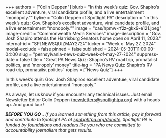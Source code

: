 +++
authors = ["Colin Deppen"]
blurb = "In this week’s quiz: Gov. Shapiro’s excellent adventure, viral candidate profile, and a live entertainment “monopoly.”"
byline = "Colin Deppen of Spotlight PA"
description = "In this week’s quiz: Gov. Shapiro’s excellent adventure, viral candidate profile, and a live entertainment “monopoly.”"
image = "cas/hpmw-rf2z-gkx9-e121.jpeg"
image-credit = "Commonwealth Media Services"
image-description = "Gov. Josh Shapiro attends the Harrisburg Senators home open on April 11, 2023."
internal-id = "SPLNEWSQUIZMAY2724"
kicker = "Week of May 27, 2024"
modal-exclude = false
pinned = false
published = 2024-05-30T11:00:00-04:00
slug = "pennsylvania-news-quiz-week-of-may-27-2024"
suppress-date = false
title = "Great PA News Quiz: Shapiro’s RV road trip, pronatalist politics, and ‘monopoly’ money"
title-tag = "PA News Quiz: Shapiro’s RV road trip, pronatalist politics"
topics = ["News Quiz"]
+++

In this week’s quiz: Gov. Josh Shapiro’s excellent adventure, viral candidate profile, and a live entertainment “monopoly.”

<div data-tf-live="01HZ2YFJ21E5NXSBCAEX56MQGA"></div><script src="//embed.typeform.com/next/embed.js"></script>

As always, let us know if you encounter any technical issues. Just email Newsletter Editor Colin Deppen (newsletters@spotlightpa.org) with a heads up. And good luck!

<strong><em>BEFORE YOU GO</em></strong><em>… If you learned something from this article, pay it forward and contribute to Spotlight PA at </em><a href="https://www.spotlightpa.org/donate"><em>spotlightpa.org/donate</em></a><em>. Spotlight PA is funded by </em><a href="https://www.spotlightpa.org/support"><em>foundations and readers like you</em></a><em> who are committed to accountability journalism that gets results.</em>

